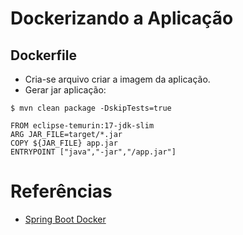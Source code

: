 # Dockerizando a Aplicação

## Dockerfile
* Cria-se arquivo criar a imagem da aplicação.
* Gerar jar aplicação:
```shell
$ mvn clean package -DskipTests=true
```

```
FROM eclipse-temurin:17-jdk-slim
ARG JAR_FILE=target/*.jar
COPY ${JAR_FILE} app.jar
ENTRYPOINT ["java","-jar","/app.jar"]
```



# Referências
* [Spring Boot Docker](https://spring.io/guides/topicals/spring-boot-docker/)